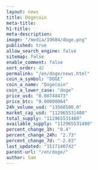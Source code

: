 ```yaml
---
layout: news
title: Dogecoin
meta-title: 
h1-title: 
meta-description: 
image: "/media/19684/doge.png"
published: true
allow_search_engine: false
sitemap: false
enable_comment: false
sort_order: 42
permalink: "/en/doge/news.html"
coin_a_symbol: "DOGE"
coin_a_name: "Dogecoin"
coin_a_lower_case: "doge"
price_usd: "0.00748473"
price_btc: "0.00000064"
24h_volume_usd: "13560500.0"
market_cap_usd: "112965531480"
total_supply: "112965531480"
available_supply: "112965531480"
percent_change_1h: "0.4"
percent_change_24h: "2.73"
percent_change_7d: "-2.03"
last_updated: "1517140742"
parent-url: "/en/doge/"
author: Sam
---
```


